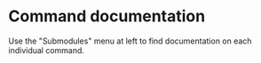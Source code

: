 # Command documentation

Use the "Submodules" menu at left to find documentation on each individual command.
